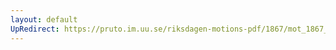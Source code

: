 ```yaml
---
layout: default
UpRedirect: https://pruto.im.uu.se/riksdagen-motions-pdf/1867/mot_1867__fk__67/mot_1867__fk__67-001.pdf
---
```

